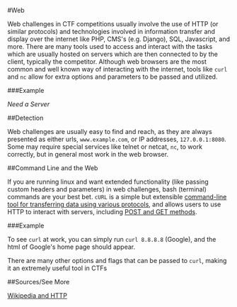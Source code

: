 #Web

Web challenges in CTF competitions usually involve the use of HTTP (or similar protocols) and technologies involved in information transfer and display over the internet like PHP, CMS's (e.g. Django), SQL, Javascript, and more.  There are many tools used to access and interact with the tasks which are usually hosted on servers which are then connected to by the client, typically the competitor.  Although web browsers are the most common and well known way of interacting with the internet, tools like `curl` and `nc` allow for extra options and parameters to be passed and utilized.

###Example

*Need a Server*

##Detection

Web challenges are usually easy to find and reach, as they are always presented as either urls, `www.example.com`, or IP addresses, `127.0.0.1:8080`. Some may require special services like telnet or netcat, `nc`, to work correctly, but in general most work in the web browser.

##Command Line and the Web

If you are running linux and want extended functionality (like passing custom headers and parameters) in web challenges, bash (terminal) commands are your best bet.  `cURL` is a simple but extensible [command-line tool for transferring data using various protocols](http://en.wikipedia.org/wiki/CURL), and allows users to use HTTP to interact with servers, including [POST and GET methods](http://en.wikipedia.org/wiki/HTTP#Request_methods).

###Example

To see `curl` at work, you can simply run `curl 8.8.8.8` (Google), and the html of Google's home page should appear.

There are many other options and flags that can be passed to `curl`, making it an extremely useful tool in CTFs

##Sources/See More

[Wikipedia and HTTP](http://en.wikipedia.org/wiki/Hypertext_Transfer_Protocol)
